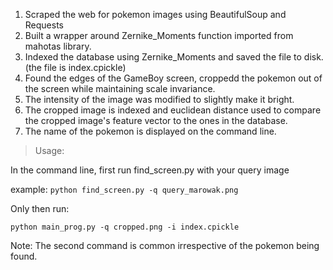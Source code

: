 1. Scraped the web for pokemon images using BeautifulSoup and Requests
2. Built a wrapper around Zernike_Moments function imported from mahotas library.
3. Indexed the database using Zernike_Moments and saved the file to disk. (the file is index.cpickle)
4. Found the edges of the GameBoy screen, croppedd the pokemon out of the screen while maintaining scale invariance.
5. The intensity of the image was modified to slightly make it bright.
6. The cropped image is indexed and euclidean distance used to compare the cropped image's feature vector to the ones in the database.
7. The name of the pokemon is displayed on the command line.

> Usage: 

In the command line, first run find_screen.py with your query image

example: `python find_screen.py -q query_marowak.png`


Only then run:

`python main_prog.py -q cropped.png -i index.cpickle`


Note: The second command is common irrespective of the pokemon being found.
